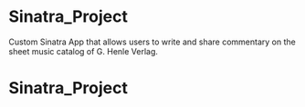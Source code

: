 # Sinatra_Project
Custom Sinatra App that allows users to write and share commentary on the sheet music catalog of G. Henle Verlag.
# Sinatra_Project
